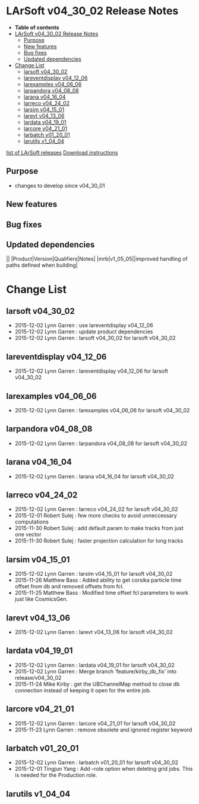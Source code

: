LArSoft v04\_30\_02 Release Notes
======================================================================

-   **Table of contents**
-   [LArSoft v04\_30\_02 Release Notes](#LArSoft-v04_30_02-Release-Notes)
    -   [Purpose](#Purpose)
    -   [New features](#New-features)
    -   [Bug fixes](#Bug-fixes)
    -   [Updated dependencies](#Updated-dependencies)
-   [Change List](#Change-List)
    -   [larsoft v04\_30\_02](#larsoft-v04_30_02)
    -   [lareventdisplay v04\_12\_06](#lareventdisplay-v04_12_06)
    -   [larexamples v04\_06\_06](#larexamples-v04_06_06)
    -   [larpandora v04\_08\_08](#larpandora-v04_08_08)
    -   [larana v04\_16\_04](#larana-v04_16_04)
    -   [larreco v04\_24\_02](#larreco-v04_24_02)
    -   [larsim v04\_15\_01](#larsim-v04_15_01)
    -   [larevt v04\_13\_06](#larevt-v04_13_06)
    -   [lardata v04\_19\_01](#lardata-v04_19_01)
    -   [larcore v04\_21\_01](#larcore-v04_21_01)
    -   [larbatch v01\_20\_01](#larbatch-v01_20_01)
    -   [larutils v1\_04\_04](#larutils-v1_04_04)

[list of LArSoft releases](LArSoft_release_list)
[Download instructions](http://scisoft.fnal.gov/scisoft/bundles/larsoft/v04_30_02/larsoft-v04_30_02.html)

Purpose
--------------------

-   changes to develop since v04\_30\_01

New features
------------------------------

Bug fixes
------------------------

Updated dependencies
----------------------------------------------

||
|Product|Version|Qualifiers|Notes|
|mrb|v1\_05\_05||improved handling of paths defined when building|

Change List
============================

larsoft v04\_30\_02
------------------------------------------

-   2015-12-02 Lynn Garren : use lareventdisplay v04\_12\_06
-   2015-12-02 Lynn Garren : update product dependencies
-   2015-12-02 Lynn Garren : larsoft v04\_30\_02 for larsoft v04\_30\_02

lareventdisplay v04\_12\_06
----------------------------------------------------------

-   2015-12-02 Lynn Garren : lareventdisplay v04\_12\_06 for larsoft v04\_30\_02

larexamples v04\_06\_06
--------------------------------------------------

-   2015-12-02 Lynn Garren : larexamples v04\_06\_06 for larsoft v04\_30\_02

larpandora v04\_08\_08
------------------------------------------------

-   2015-12-02 Lynn Garren : larpandora v04\_08\_08 for larsoft v04\_30\_02

larana v04\_16\_04
----------------------------------------

-   2015-12-02 Lynn Garren : larana v04\_16\_04 for larsoft v04\_30\_02

larreco v04\_24\_02
------------------------------------------

-   2015-12-02 Lynn Garren : larreco v04\_24\_02 for larsoft v04\_30\_02
-   2015-12-01 Robert Sulej : few more checks to avoid unneccessary computations
-   2015-11-30 Robert Sulej : add default param to make tracks from just one vector
-   2015-11-30 Robert Sulej : faster projection calculation for long tracks

larsim v04\_15\_01
----------------------------------------

-   2015-12-02 Lynn Garren : larsim v04\_15\_01 for larsoft v04\_30\_02
-   2015-11-26 Matthew Bass : Added ability to get corsika particle time offset from db and removed offsets from fcl.
-   2015-11-25 Matthew Bass : Modified time offset fcl parameters to work just like CosmicsGen.

larevt v04\_13\_06
----------------------------------------

-   2015-12-02 Lynn Garren : larevt v04\_13\_06 for larsoft v04\_30\_02

lardata v04\_19\_01
------------------------------------------

-   2015-12-02 Lynn Garren : lardata v04\_19\_01 for larsoft v04\_30\_02
-   2015-12-02 Lynn Garren : Merge branch ‘feature/kirby\_db\_fix’ into release/v04\_30\_02
-   2015-11-24 Mike Kirby : get the UBChannelMap method to close db connection instead of keeping it open for the entire job.

larcore v04\_21\_01
------------------------------------------

-   2015-12-02 Lynn Garren : larcore v04\_21\_01 for larsoft v04\_30\_02
-   2015-11-23 Lynn Garren : remove obsolete and ignored register keyword

larbatch v01\_20\_01
--------------------------------------------

-   2015-12-02 Lynn Garren : larbatch v01\_20\_01 for larsoft v04\_30\_02
-   2015-12-01 Tingjun Yang : Add –role option when deleting grid jobs. This is needed for the Production role.

larutils v1\_04\_04
------------------------------------------
